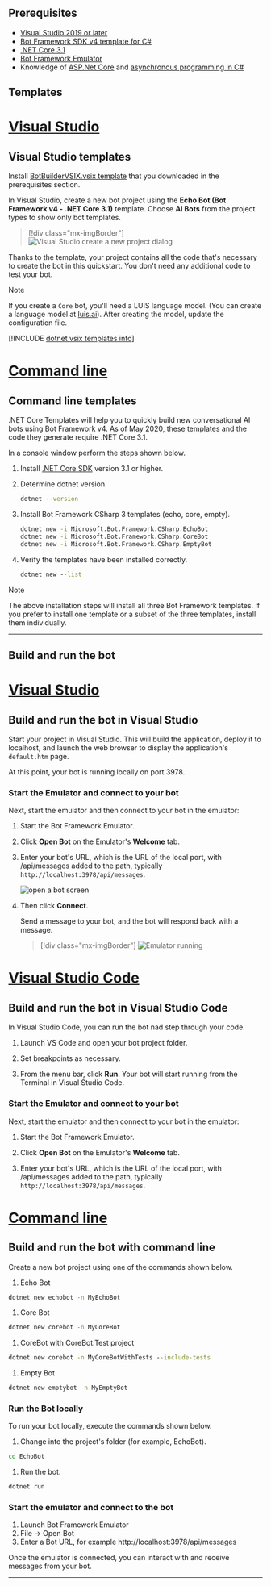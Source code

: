 ## Prerequisites

- [Visual Studio 2019 or later](https://www.visualstudio.com/downloads)
- [Bot Framework SDK v4 template for C#](https://aka.ms/bot-vsix)
- [.NET Core 3.1](https://dotnet.microsoft.com/download)
- [Bot Framework Emulator](https://aka.ms/bot-framework-emulator-readme)
- Knowledge of [ASP.Net Core](https://docs.microsoft.com/aspnet/core/) and [asynchronous programming in C#](https://docs.microsoft.com/dotnet/csharp/programming-guide/concepts/async/index)


## Templates

# [Visual Studio](#tab/vst)

## Visual Studio templates

Install [BotBuilderVSIX.vsix template](https://aka.ms/bot-vsix) that you downloaded in the prerequisites section.

In Visual Studio, create a new bot project using the **Echo Bot (Bot Framework v4 - .NET Core 3.1)** template. Choose **AI Bots** from the project types to show only bot templates.

> [!div class="mx-imgBorder"]
> ![Visual Studio create a new project dialog](../media/azure-bot-quickstarts/bot-builder-dotnet-project-vs2019.png)

Thanks to the template, your project contains all the code that's necessary to create the bot in this quickstart. You don't need any additional code to test your bot.

> [!NOTE]
> If you create a `Core` bot, you'll need a LUIS language model. (You can create a language model at [luis.ai](https://www.luis.ai)). After creating the model, update the configuration file.

[!INCLUDE [dotnet vsix templates info](~/includes/vsix-templates-versions.md)]

# [Command line](#tab/clt)

## Command line templates

.NET Core Templates will help you to quickly build new conversational AI bots using Bot Framework v4. As of May 2020, these templates and the code they generate require .NET Core 3.1.

In a console window perform the steps shown below.

1. Install [.NET Core SDK](https://dotnet.microsoft.com/download) version 3.1 or higher.
1. Determine dotnet version.

   ```cmd
   dotnet --version
   ```

1. Install Bot Framework CSharp 3 templates (echo, core, empty).

   ```cmd
   dotnet new -i Microsoft.Bot.Framework.CSharp.EchoBot
   dotnet new -i Microsoft.Bot.Framework.CSharp.CoreBot
   dotnet new -i Microsoft.Bot.Framework.CSharp.EmptyBot
   ```

1. Verify the templates have been installed correctly.

   ```cmd
   dotnet new --list
   ```

> [!NOTE]
> The above installation steps will install all three Bot Framework templates. If you prefer to install one template or a subset of the three templates, install them individually.

---

## Build and run the bot

# [Visual Studio](#tab/vsb)

## Build and run the bot in Visual Studio

Start your project in Visual Studio. This will build the application, deploy it to localhost, and launch the web browser to display the application's `default.htm` page.

At this point, your bot is running locally on port 3978.

### Start the Emulator and connect to your bot

Next, start the emulator and then connect to your bot in the emulator:

1. Start the Bot Framework Emulator.

2. Click **Open Bot** on the Emulator's **Welcome** tab.

3. Enter your bot's URL, which is the URL of the local port, with /api/messages added to the path, typically `http://localhost:3978/api/messages`.

   <!--This is the same process in the Emulator for all three languages.-->
   ![open a bot screen](../media/python/quickstart/open-bot.png)

4. Then click **Connect**.

   Send a message to your bot, and the bot will respond back with a message.

   > [!div class="mx-imgBorder"]
   > ![Emulator running](../media/emulator-v4/cs-quickstart.png)

<!--
> [!NOTE]
> If you see that the message cannot be sent, you might need to restart your machine as ngrok didn't get the needed privileges on your system yet (only needs to be done one time).
-->

# [Visual Studio Code](#tab/vcb)

## Build and run the bot in Visual Studio Code

In Visual Studio Code, you can run the bot nad step through your code.

1. Launch VS Code and open your bot project folder.

1. Set breakpoints as necessary.

1. From the menu bar, click **Run**. Your bot will start running from the Terminal in Visual Studio Code.

### Start the Emulator and connect to your bot

Next, start the emulator and then connect to your bot in the emulator:

1. Start the Bot Framework Emulator.

2. Click **Open Bot** on the Emulator's **Welcome** tab.

3. Enter your bot's URL, which is the URL of the local port, with /api/messages added to the path, typically `http://localhost:3978/api/messages`.


# [Command line](#tab/clb)

## Build and run the bot with command line

Create a new bot project using one of the commands shown below.

1. Echo Bot

```cmd
dotnet new echobot -n MyEchoBot
```

1. Core Bot

```cmd
dotnet new corebot -n MyCoreBot
```

1. CoreBot with CoreBot.Test project

```cmd
dotnet new corebot -n MyCoreBotWithTests --include-tests
```

1. Empty Bot

```cmd
dotnet new emptybot -n MyEmptyBot
```

### Run the Bot locally

To run your bot locally, execute the commands shown below.

1. Change into the project's folder (for example, EchoBot).

```cmd
cd EchoBot
```

1. Run the bot.

```cmd
dotnet run
```

### Start the emulator and connect to the bot

1. Launch Bot Framework Emulator
1. File -> Open Bot
1. Enter a Bot URL, for example http://localhost:3978/api/messages

Once the emulator is connected, you can interact with and receive messages from your bot.

---

